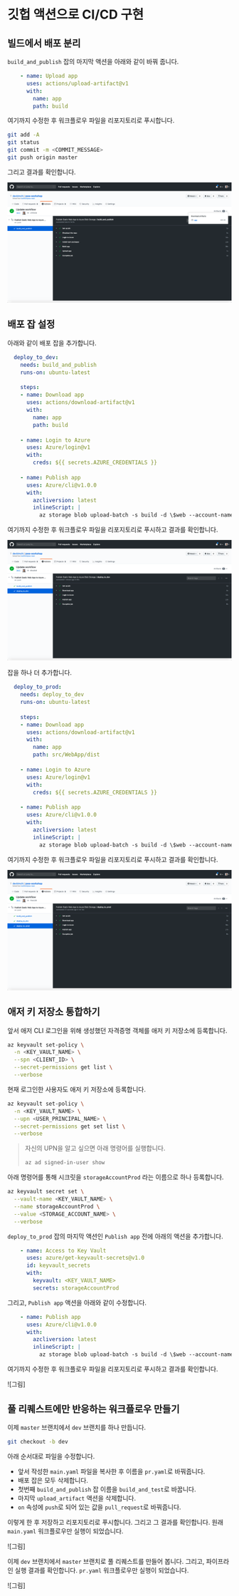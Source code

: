 # 깃헙 액션으로 CI/CD 구현 #

## 빌드에서 배포 분리 ##

`build_and_publish` 잡의 마지막 액션을 아래와 같이 바꿔 줍니다.

```yaml
    - name: Upload app
      uses: actions/upload-artifact@v1
      with:
        name: app
        path: build
```

여기까지 수정한 후 워크플로우 파일을 리포지토리로 푸시합니다.

```bash
git add -A
git status
git commit -m <COMMIT_MESSAGE>
git push origin master
```

그리고 결과를 확인합니다.

![](../images/step-04-01.png)


## 배포 잡 설정 ##

아래와 같이 배포 잡을 추가합니다.

```yaml
  deploy_to_dev:
    needs: build_and_publish
    runs-on: ubuntu-latest

    steps:
    - name: Download app
      uses: actions/download-artifact@v1
      with:
        name: app
        path: build

    - name: Login to Azure
      uses: Azure/login@v1
      with:
        creds: ${{ secrets.AZURE_CREDENTIALS }}

    - name: Publish app
      uses: Azure/cli@v1.0.0
      with:
        azcliversion: latest
        inlineScript: |
          az storage blob upload-batch -s build -d \$web --account-name ${{ secrets.STORAGE_ACCOUNT_NAME }}
```

여기까지 수정한 후 워크플로우 파일을 리포지토리로 푸시하고 결과를 확인합니다.

![](../images/step-04-02.png)

잡을 하나 더 추가합니다.

```yaml
  deploy_to_prod:
    needs: deploy_to_dev
    runs-on: ubuntu-latest

    steps:
    - name: Download app
      uses: actions/download-artifact@v1
      with:
        name: app
        path: src/WebApp/dist

    - name: Login to Azure
      uses: Azure/login@v1
      with:
        creds: ${{ secrets.AZURE_CREDENTIALS }}

    - name: Publish app
      uses: Azure/cli@v1.0.0
      with:
        azcliversion: latest
        inlineScript: |
          az storage blob upload-batch -s build -d \$web --account-name ${{ secrets.STORAGE_ACCOUNT_NAME_2 }}
```

여기까지 수정한 후 워크플로우 파일을 리포지토리로 푸시하고 결과를 확인합니다.

![](../images/step-04-03.png)


## 애저 키 저장소 통합하기 ##

앞서 애저 CLI 로그인을 위해 생성했던 자격증명 객체를 애저 키 저장소에 등록합니다.

```bash
az keyvault set-policy \
  -n <KEY_VAULT_NAME> \
  --spn <CLIENT_ID> \
  --secret-permissions get list \
  --verbose
```

현재 로그인한 사용자도 애저 키 저장소에 등록합니다.

```bash
az keyvault set-policy \
  -n <KEY_VAULT_NAME> \
  --upn <USER_PRINCIPAL_NAME> \
  --secret-permissions get set list \
  --verbose
```

> 자신의 UPN을 알고 싶으면 아래 명령어를 실행합니다.
> ```bash
> az ad signed-in-user show
> ```

아래 명령어를 통해 시크릿을 `storageAccountProd` 라는 이름으로 하나 등록합니다.

```bash
az keyvault secret set \
  --vault-name <KEY_VAULT_NAME> \
  --name storageAccountProd \
  --value <STORAGE_ACCOUNT_NAME> \
  --verbose
```

`deploy_to_prod` 잡의 마지막 액션인 `Publish app` 전에 아래의 액션을 추가합니다.

```yaml
    - name: Access to Key Vault
      uses: azure/get-keyvault-secrets@v1.0
      id: keyvault_secrets
      with:
        keyvault: <KEY_VAULT_NAME>
        secrets: storageAccountProd
```

그리고, `Publish app` 액션을 아래와 같이 수정합니다.

```yaml
    - name: Publish app
      uses: Azure/cli@v1.0.0
      with:
        azcliversion: latest
        inlineScript: |
          az storage blob upload-batch -s build -d \$web --account-name ${{ steps.keyvault_secrets.outputs.storageAccountProd }}
```

여기까지 수정한 후 워크플로우 파일을 리포지토리로 푸시하고 결과를 확인합니다.

![그림]


## 풀 리퀘스트에만 반응하는 워크플로우 만들기 ##

이제 `master` 브랜치에서 `dev` 브랜치를 하나 만듭니다.

```bash
git checkout -b dev
```

아래 순서대로 파일을 수정합니다.

* 앞서 작성한 `main.yaml` 파일을 복사한 후 이름을 `pr.yaml`로 바꿔줍니다.
* 배포 잡은 모두 삭제합니다.
* 첫번째 `build_and_publish` 잡 이름을 `build_and_test`로 바꿉니다.
* 마지막 `upload_artifact` 액션을 삭제합니다.
* `on` 속성에 `push`로 되어 있는 값을 `pull_request`로 바꿔줍니다.

이렇게 한 후 저장하고 리포지토리로 푸시합니다. 그리고 그 결과를 확인합니다. 원래 `main.yaml` 워크플로우만 실행이 되었습니다.

![그림]

이제 `dev` 브랜치에서 `master` 브랜치로 풀 리퀘스트를 만들어 봅니다. 그리고, 파이프라인 실행 결과를 확인합니다. `pr.yaml` 워크플로우만 실행이 되었습니다.

![그림]
